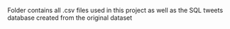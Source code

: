 Folder contains all .csv files used in this project as well as the SQL tweets database created from the original dataset